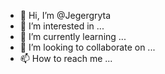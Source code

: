 - 👋 Hi, I’m @Jegergryta
- 👀 I’m interested in ...
- 🌱 I’m currently learning ...
- 💞️ I’m looking to collaborate on ...
- 📫 How to reach me ...

<!---
Jegergryta/Jegergryta is a ✨ special ✨ repository because its `README.md` (this file) appears on your GitHub profile.
You can click the Preview link to take a look at your changes.
--->
